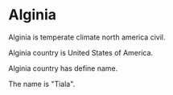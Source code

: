 # Alginia

Alginia is temperate climate north america civil.

Alginia country is United States of America.

Alginia country has define name.

The name is "Tiala".